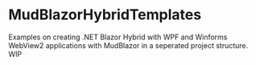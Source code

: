 # MudBlazorHybridTemplates
Examples on creating .NET Blazor Hybrid with WPF and Winforms WebView2 applications with MudBlazor in a seperated project structure. WIP

